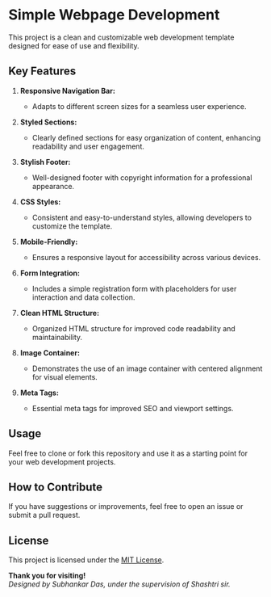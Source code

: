 # Simple Webpage Development

This project is a clean and customizable web development template designed for ease of use and flexibility.

## Key Features

1. **Responsive Navigation Bar:**
   - Adapts to different screen sizes for a seamless user experience.

2. **Styled Sections:**
   - Clearly defined sections for easy organization of content, enhancing readability and user engagement.

3. **Stylish Footer:**
   - Well-designed footer with copyright information for a professional appearance.

4. **CSS Styles:**
   - Consistent and easy-to-understand styles, allowing developers to customize the template.

5. **Mobile-Friendly:**
   - Ensures a responsive layout for accessibility across various devices.

6. **Form Integration:**
   - Includes a simple registration form with placeholders for user interaction and data collection.

7. **Clean HTML Structure:**
   - Organized HTML structure for improved code readability and maintainability.

8. **Image Container:**
   - Demonstrates the use of an image container with centered alignment for visual elements.

9. **Meta Tags:**
   - Essential meta tags for improved SEO and viewport settings.

## Usage

Feel free to clone or fork this repository and use it as a starting point for your web development projects.

## How to Contribute

If you have suggestions or improvements, feel free to open an issue or submit a pull request.

## License

This project is licensed under the [MIT License](LICENSE).

**Thank you for visiting!**  
*Designed by Subhankar Das, under the supervision of Shashtri sir.*
